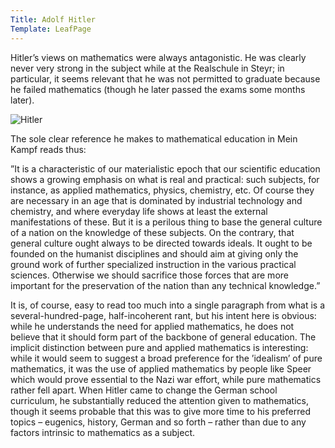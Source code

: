 ```yaml
---
Title: Adolf Hitler
Template: LeafPage
---
```


Hitler’s views on mathematics were always antagonistic. He was clearly never very strong in the subject while at the Realschule in Steyr; in particular, it seems relevant that he was not permitted to graduate because he failed mathematics (though he later passed the exams some months later).

![Hitler](http://cueimps.soc.srcf.net/course/media/hitler.jpg "Adolf Hitler")

The sole clear reference he makes to mathematical education in Mein Kampf reads thus:

”It is a characteristic of our materialistic epoch that our scientific education shows a growing emphasis on what is real and practical: such subjects, for instance, as applied mathematics, physics, chemistry, etc. Of course they are necessary in an age that is dominated by industrial technology and chemistry, and where everyday life shows at least the external manifestations of these. But it is a perilous thing to base the general culture of a nation on the knowledge of these subjects. On the contrary, that general culture ought always to be directed towards ideals. It ought to be founded on the humanist disciplines and should aim at giving only the ground work of further specialized instruction in the various practical sciences. Otherwise we should sacrifice those forces that are more important for the preservation of the nation than any technical knowledge.”

It is, of course, easy to read too much into a single paragraph from what is a several-hundred-page, half-incoherent rant, but his intent here is obvious: while he understands the need for applied mathematics, he does not believe that it should form part of the backbone of general education. The implicit distinction between pure and applied mathematics is interesting: while it would seem to suggest a broad preference for the ’idealism’ of pure mathematics, it was the use of applied mathematics by people like Speer which would prove essential to the Nazi war effort, while pure mathematics rather fell apart. When Hitler came to change the German school curriculum, he substantially reduced the attention given to mathematics, though it seems probable that this was to give more time to his preferred topics – eugenics, history, German and so forth – rather than due to any factors intrinsic to mathematics as a subject.

